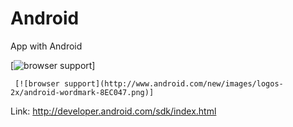 # Android
App with Android

  [![browser support](http://appbalo.com/wp-content/uploads/2014/08/Android-Central---The-App-.png)]

     [![browser support](http://www.android.com/new/images/logos-2x/android-wordmark-8EC047.png)]




Link:
http://developer.android.com/sdk/index.html
